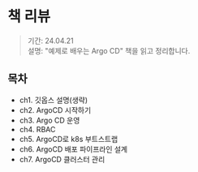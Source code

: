 # 책 리뷰

> 기간: 24.04.21  
> 설명: "예제로 배우는 Argo CD" 책을 읽고 정리합니다.

## 목차

- ch1. 깃옵스 설명(생략)
- ch2. ArgoCD 시작하기
- ch3. Argo CD 운영
- ch4. RBAC
- ch5. ArgoCD로 k8s 부트스트랩
- ch6. ArgoCD 배포 파이프라인 설계
- ch7. ArgoCD 클러스터 관리
